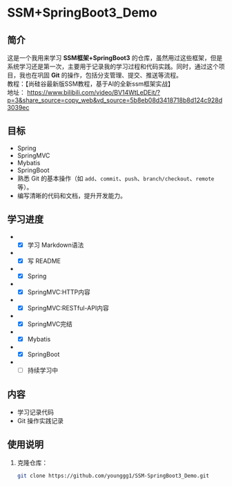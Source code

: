 # SSM+SpringBoot3_Demo

## 简介
这是一个我用来学习 **SSM框架+SpringBoot3** 的仓库，虽然用过这些框架，但是系统学习还是第一次，主要用于记录我的学习过程和代码实践。同时，通过这个项目，我也在巩固 **Git** 的操作，包括分支管理、提交、推送等流程。  
教程：【尚硅谷最新版SSM教程，基于AI的全新ssm框架实战】  
地址：  https://www.bilibili.com/video/BV14WtLeDEit/?p=3&share_source=copy_web&vd_source=5b8eb08d3418718b8d124c928d3039ec
## 目标
- Spring
- SpringMVC
- Mybatis
- SpringBoot
- 熟悉 Git 的基本操作（如 `add`、`commit`、`push`、`branch/checkout`、`remote`等）。
- 编写清晰的代码和文档，提升开发能力。
## 学习进度
- - [x] 学习 Markdown语法
- - [x] 写 README
- - [x] Spring
- - [x] SpringMVC:HTTP内容
- - [x] SpringMVC:RESTful-API内容
- - [x] SpringMVC完结
- - [x] Mybatis
- - [x] SpringBoot
- - [ ] 持续学习中
## 内容
- 学习记录代码
- Git 操作实践记录

## 使用说明
1. 克隆仓库：
   ```bash
   git clone https://github.com/younggg1/SSM-SpringBoot3_Demo.git